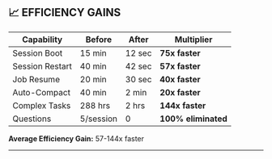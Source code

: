 ## 📈 EFFICIENCY GAINS

| Capability | Before | After | Multiplier |
|------------|--------|-------|------------|
| Session Boot | 15 min | 12 sec | **75x faster** |
| Session Restart | 40 min | 42 sec | **57x faster** |
| Job Resume | 20 min | 30 sec | **40x faster** |
| Auto-Compact | 40 min | 2 min | **20x faster** |
| Complex Tasks | 288 hrs | 2 hrs | **144x faster** |
| Questions | 5/session | 0 | **100% eliminated** |

**Average Efficiency Gain:** 57-144x faster

---
